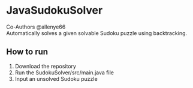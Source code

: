 # JavaSudokuSolver
Co-Authors @allenye66 <br>
Automatically solves a given solvable Sudoku puzzle using backtracking.
## How to run
1. Download the repository
2. Run the SudokuSolver/src/main.java file
3. Input an unsolved Sudoku puzzle
